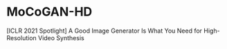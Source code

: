 # MoCoGAN-HD
[ICLR 2021 Spotlight] A Good Image Generator Is What You Need for High-Resolution Video Synthesis
